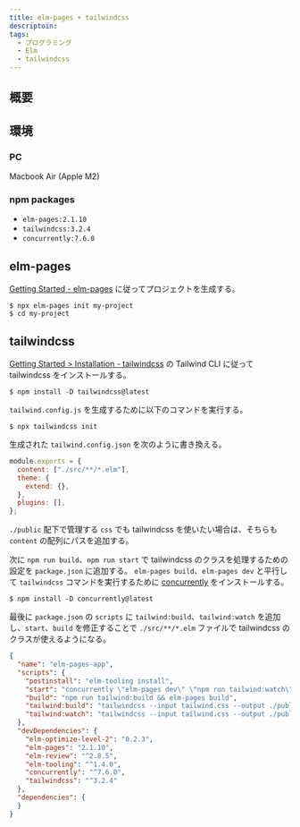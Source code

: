 ```yaml
---
title: elm-pages + tailwindcss
descriptoin: 
tags:
  - プログラミング
  - Elm
  - tailwindcss
---
```


## 概要

## 環境

### PC

Macbook Air (Apple M2)

### npm packages

- `elm-pages:2.1.10`
- `tailwindcss:3.2.4`
- `concurrently:7.6.0`

## elm-pages

[Getting Started - elm-pages](https://elm-pages.com/docs/getting-started) に従ってプロジェクトを生成する。

```
$ npx elm-pages init my-project
$ cd my-project
```

## tailwindcss

[Getting Started > Installation - tailwindcss](https://tailwindcss.com/docs/installation) の Tailwind CLI に従って tailwindcss をインストールする。

```
$ npm install -D tailwindcss@latest
```

`tailwind.config.js` を生成するために以下のコマンドを実行する。

```
$ npx tailwindcss init
```

生成された `tailwind.config.json` を次のように書き換える。

```javascript
module.exports = {
  content: ["./src/**/*.elm"],
  theme: {
    extend: {},
  },
  plugins: [],
};
```

`./public` 配下で管理する `css` でも tailwindcss を使いたい場合は、そちらも `content` の配列にパスを追加する。

次に `npm run build`、`npm run start` で tailwindcss のクラスを処理するための設定を `package.json` に追加する。
`elm-pages build`、`elm-pages dev` と平行して `tailwindcss` コマンドを実行するために [concurrently](https://www.npmjs.com/package/concurrently) をインストールする。

```
$ npm install -D concurrently@latest
```

最後に `package.json` の `scripts` に `tailwind:build`、`tailwind:watch` を追加し、`start`、`build` を修正することで `./src/**/*.elm` ファイルで tailwindcss のクラスが使えるようになる。

```json
{
  "name": "elm-pages-app",
  "scripts": {
    "postinstall": "elm-tooling install",
    "start": "concurrently \"elm-pages dev\" \"npm run tailwind:watch\"",
    "build": "npm run tailwind:build && elm-pages build",
    "tailwind:build": "tailwindcss --input tailwind.css --output ./public/style.css",
    "tailwind:watch": "tailwindcss --input tailwind.css --output ./public/style.css --watch"
  },
  "devDependencies": {
    "elm-optimize-level-2": "0.2.3",
    "elm-pages": "2.1.10",
    "elm-review": "^2.8.5",
    "elm-tooling": "^1.4.0",
    "concurrently": "^7.6.0",
    "tailwindcss": "^3.2.4"
  },
  "dependencies": {
  }
}
```

